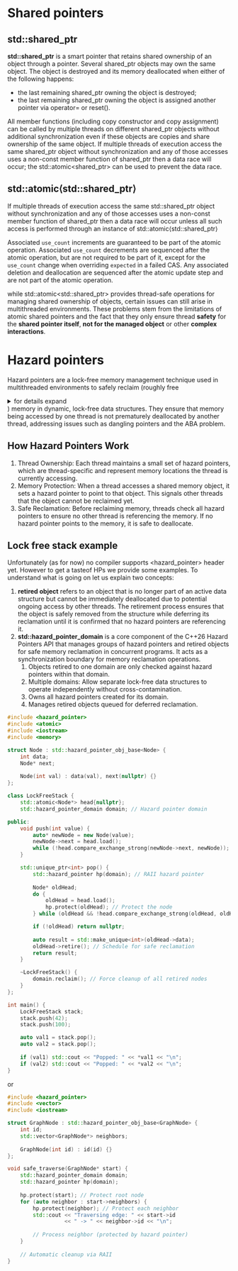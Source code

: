 # Shared pointers

## std::shared_ptr

**std::shared_ptr** is a smart pointer that retains shared ownership of an object through a pointer. Several shared_ptr objects may own the same object. The object is destroyed and its memory deallocated when either of the following happens:
  - the last remaining shared_ptr owning the object is destroyed;
  - the last remaining shared_ptr owning the object is assigned another pointer via operator= or reset().

All member functions (including copy constructor and copy assignment) can be called by multiple threads on different shared_ptr objects without additional synchronization even if these objects are copies and share ownership of the same object. If multiple threads of execution access the same shared_ptr object without synchronization and any of those accesses uses a non-const member function of shared_ptr then a data race will occur; the std::atomic<shared_ptr> can be used to prevent the data race.

## std::atomic&lang;std::shared_ptr&rang;

If multiple threads of execution access the same std::shared_ptr object without synchronization and any of those accesses uses a non-const member function of shared_ptr then a data race will occur unless all such access is performed through an instance of std::atomic&lang;std::shared_ptr&rang;

Associated `use_count` increments are guaranteed to be part of the atomic operation. Associated `use_count` decrements are sequenced after the atomic operation, but are not required to be part of it, except for the `use_count` change when overriding `expected` in a failed CAS. Any associated deletion and deallocation are sequenced after the atomic update step and are not part of the atomic operation.


while std::atomic<std::shared_ptr<T>> provides thread-safe operations for managing shared ownership of objects, certain issues can still arise in multithreaded environments. These problems stem from the limitations of atomic shared pointers and the fact that they only ensure thread **safety** for the **shared pointer itself**, **not for the managed object** or other **complex interactions**.

# Hazard pointers



Hazard pointers are a lock-free memory management technique used in multithreaded environments to safely reclaim 
(roughly free <details>
  <summary>for details expand</summary>
  <p>Reclamation refers to the process of freeing or recovering resources, particularly memory, 
    that are no longer in use by a program or system. In computing, memory reclamation ensures efficient 
    utilization of finite memory by safely deallocating memory blocks that have been detached from data structures 
    but are still referenced by threads. This is critical in concurrent programming, where improper reclamation can 
    lead to issues such as use-after-free errors, memory leaks, or dangling pointers.
  </p>
</details>) memory in dynamic, 
lock-free data structures. They ensure that memory being accessed by one thread is not prematurely deallocated by another thread, 
addressing issues such as dangling pointers and the ABA problem.

## How Hazard Pointers Work
  1. Thread Ownership: Each thread maintains a small set of hazard pointers, which are thread-specific and represent memory locations the thread is currently accessing.
  2. Memory Protection: When a thread accesses a shared memory object, it sets a hazard pointer to point to that object. This signals other threads that the object cannot be reclaimed yet.
  3. Safe Reclamation: Before reclaiming memory, threads check all hazard pointers to ensure no other thread is referencing the memory. If no hazard pointer points to the memory, it is safe to deallocate.

## Lock free stack example

Unfortunately (as for now) no compiler supports <hazard_pointer> header yet. However to get a tasteof HPs we provide some examples. To understand what is going on let us explain two concepts:
1. **retired object** refers to an object that is no longer part of an active data structure but cannot be immediately deallocated due to potential ongoing access by other threads. The retirement process ensures that the object is safely removed from the structure while deferring its reclamation until it is confirmed that no hazard pointers are referencing it.
2. **std::hazard_pointer_domain** is a core component of the C++26 Hazard Pointers API that manages groups of hazard pointers and retired objects for safe memory reclamation in concurrent programs. It acts as a synchronization boundary for memory reclamation operations.
   1.  Objects retired to one domain are only checked against hazard pointers within that domain.
   2.  Multiple domains: Allow separate lock-free data structures to operate independently without cross-contamination.
   3.  Owns all hazard pointers created for its domain.
   4.  Manages retired objects queued for deferred reclamation.


```cpp
#include <hazard_pointer>
#include <atomic>
#include <iostream>
#include <memory>

struct Node : std::hazard_pointer_obj_base<Node> {
    int data;
    Node* next;
    
    Node(int val) : data(val), next(nullptr) {}
};

class LockFreeStack {
    std::atomic<Node*> head{nullptr};
    std::hazard_pointer_domain domain; // Hazard pointer domain

public:
    void push(int value) {
        auto* newNode = new Node(value);
        newNode->next = head.load();
        while (!head.compare_exchange_strong(newNode->next, newNode));
    }

    std::unique_ptr<int> pop() {
        std::hazard_pointer hp(domain); // RAII hazard pointer
        
        Node* oldHead;
        do {
            oldHead = head.load();
            hp.protect(oldHead); // Protect the node
        } while (oldHead && !head.compare_exchange_strong(oldHead, oldHead->next));

        if (!oldHead) return nullptr;
        
        auto result = std::make_unique<int>(oldHead->data);
        oldHead->retire(); // Schedule for safe reclamation
        return result;
    }

    ~LockFreeStack() {
        domain.reclaim(); // Force cleanup of all retired nodes
    }
};

int main() {
    LockFreeStack stack;
    stack.push(42);
    stack.push(100);

    auto val1 = stack.pop();
    auto val2 = stack.pop();
    
    if (val1) std::cout << "Popped: " << *val1 << "\n";
    if (val2) std::cout << "Popped: " << *val2 << "\n";
}
```

or 

```cpp
#include <hazard_pointer>
#include <vector>
#include <iostream>

struct GraphNode : std::hazard_pointer_obj_base<GraphNode> {
    int id;
    std::vector<GraphNode*> neighbors;
    
    GraphNode(int id) : id(id) {}
};

void safe_traverse(GraphNode* start) {
    std::hazard_pointer_domain domain;
    std::hazard_pointer hp(domain);
    
    hp.protect(start); // Protect root node
    for (auto neighbor : start->neighbors) {
        hp.protect(neighbor); // Protect each neighbor
        std::cout << "Traversing edge: " << start->id 
                  << " -> " << neighbor->id << "\n";
        
        // Process neighbor (protected by hazard pointer)
    }
    
    // Automatic cleanup via RAII
}
```
